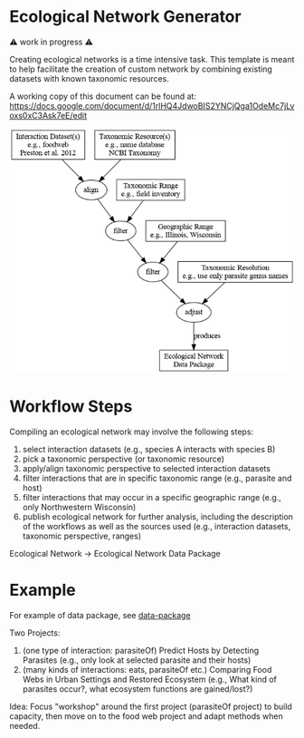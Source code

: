 # Ecological Network Generator 

:warning: work in progress :warning:

Creating ecological networks is a time intensive task. This template is meant to help facilitate the creation of custom network by combining existing datasets with known taxonomic resources.

A working copy of this document can be found at:
https://docs.google.com/document/d/1rlHQ4JdwoBIS2YNCjQga1OdeMc7jLvoxs0xC3Ask7eE/edit


![diagram](./img/alignment-workflow.png)

# Workflow Steps

Compiling an ecological network may involve the following steps:
1. select interaction datasets (e.g., species A interacts with species B)
2. pick a taxonomic perspective (or taxonomic resource)
3. apply/align taxonomic perspective to selected interaction datasets
4. filter interactions that are in specific taxonomic range (e.g., parasite and host)
5. filter interactions that may occur in a specific geographic range (e.g., only Northwestern Wisconsin)
6. publish ecological network for further analysis, including the description of the workflows as well as the sources used (e.g., interaction datasets, taxonomic perspective, ranges)

Ecological Network -> Ecological Network Data Package 

# Example

For example of data package, see [data-package](./data-package)

Two Projects:

1. (one type of interaction: parasiteOf) Predict Hosts by Detecting Parasites (e.g., only look at selected parasite and their hosts)
2. (many kinds of interactions: eats, parasiteOf etc.) Comparing Food Webs in Urban Settings and Restored Ecosystem (e.g., What kind of parasites occur?, what ecosystem functions are gained/lost?) 


Idea:
Focus "workshop" around the first project (parasiteOf project) to build capacity, then move on to the food web project and adapt methods when needed. 
